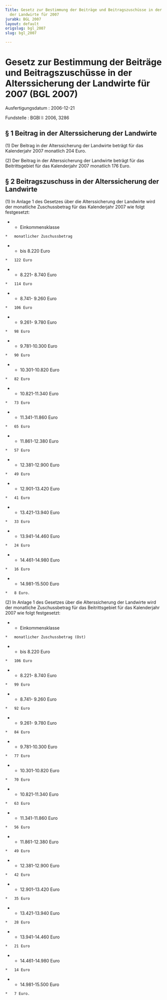 ```yaml
---
Title: Gesetz zur Bestimmung der Beiträge und Beitragszuschüsse in der Alterssicherung
  der Landwirte für 2007
jurabk: BGL 2007
layout: default
origslug: bgl_2007
slug: bgl_2007

---
```


# Gesetz zur Bestimmung der Beiträge und Beitragszuschüsse in der Alterssicherung der Landwirte für 2007 (BGL 2007)

Ausfertigungsdatum
:   2006-12-21

Fundstelle
:   BGBl I: 2006, 3286

## § 1 Beitrag in der Alterssicherung der Landwirte

(1) Der Beitrag in der Alterssicherung der Landwirte beträgt für das
Kalenderjahr 2007 monatlich 204 Euro.

(2) Der Beitrag in der Alterssicherung der Landwirte beträgt für das
Beitrittsgebiet für das Kalenderjahr 2007 monatlich 176 Euro.

## § 2 Beitragszuschuss in der Alterssicherung der Landwirte

(1) In Anlage 1 des Gesetzes über die Alterssicherung der Landwirte
wird der monatliche Zuschussbetrag für das Kalenderjahr 2007 wie folgt
festgesetzt:

*    *   Einkommensklasse

    *   monatlicher Zuschussbetrag


*    *   bis 8.220 Euro

    *   122 Euro


*    *   8.221- 8.740 Euro

    *   114 Euro


*    *   8.741- 9.260 Euro

    *   106 Euro


*    *   9.261- 9.780 Euro

    *   98 Euro


*    *   9.781-10.300 Euro

    *   90 Euro


*    *   10.301-10.820 Euro

    *   82 Euro


*    *   10.821-11.340 Euro

    *   73 Euro


*    *   11.341-11.860 Euro

    *   65 Euro


*    *   11.861-12.380 Euro

    *   57 Euro


*    *   12.381-12.900 Euro

    *   49 Euro


*    *   12.901-13.420 Euro

    *   41 Euro


*    *   13.421-13.940 Euro

    *   33 Euro


*    *   13.941-14.460 Euro

    *   24 Euro


*    *   14.461-14.980 Euro

    *   16 Euro


*    *   14.981-15.500 Euro

    *   8 Euro.




(2) In Anlage 1 des Gesetzes über die Alterssicherung der Landwirte
wird der monatliche Zuschussbetrag für das Beitrittsgebiet für das
Kalenderjahr 2007 wie folgt festgesetzt:

*    *   Einkommensklasse

    *   monatlicher Zuschussbetrag (Ost)


*    *   bis 8.220 Euro

    *   106 Euro


*    *   8.221- 8.740 Euro

    *   99 Euro


*    *   8.741- 9.260 Euro

    *   92 Euro


*    *   9.261- 9.780 Euro

    *   84 Euro


*    *   9.781-10.300 Euro

    *   77 Euro


*    *   10.301-10.820 Euro

    *   70 Euro


*    *   10.821-11.340 Euro

    *   63 Euro


*    *   11.341-11.860 Euro

    *   56 Euro


*    *   11.861-12.380 Euro

    *   49 Euro


*    *   12.381-12.900 Euro

    *   42 Euro


*    *   12.901-13.420 Euro

    *   35 Euro


*    *   13.421-13.940 Euro

    *   28 Euro


*    *   13.941-14.460 Euro

    *   21 Euro


*    *   14.461-14.980 Euro

    *   14 Euro


*    *   14.981-15.500 Euro

    *   7 Euro.




